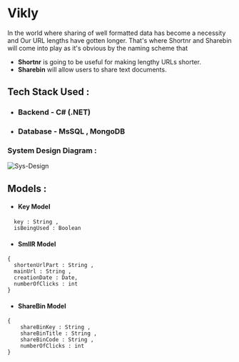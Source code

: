 # Vikly
In the world where sharing of well formatted data has become a necessity and Our URL lengths have gotten longer.
That's where Shortnr and Sharebin will come into play as it's obvious by the naming scheme that

- **Shortnr** is going to be useful for making lengthy URLs shorter. 
- **Sharebin** will allow users to share text documents.


## Tech Stack Used :

- ### Backend - C# (.NET)
- ### Database - MsSQL , MongoDB


### System Design Diagram :
![Sys-Design](./OtherStuff/SystemDesign.jpeg)

## Models :

- #### Key Model
```
  key : String ,
  isBeingUsed : Boolean
```

- #### SmllR Model
```
{
  shortenUrlPart : String ,
  mainUrl : String ,
  creationDate : Date, 
  numberOfClicks : int
}
```

- #### ShareBin Model
```
{
    shareBinKey : String ,
    shareBinTitle : String ,
    shareBinCode : String ,
    numberOfClicks : int
}
```
